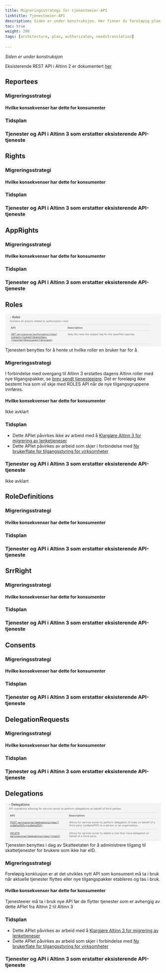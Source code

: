 ```yaml
---
title: Migreringsstrategi for tjenesteeier-API
linktitle: Tjenesteeier-API
description: Siden er under konstruksjon. Her finner du foreløpig plan for hva som skjer med autorisasjons API for tjenesteeiere i overgangen mellom Altinn 2 og Altinn 3. Planen vil bli endret underveis. 
toc: true
weight: 200
tags: [architecture, plan, authorizaton, needstranslation]

---
```


*Siden er under konstruksjon*

Eksisterende REST API i Altinn 2 er dokumentert [her](https://www.altinn.no/api/serviceowner/help)

## Reportees
### Migreringsstrategi
#### Hvilke konsekvenser har dette for konsumenter
### Tidsplan
### Tjenester og API i Altinn 3 som erstatter eksisterende API-tjeneste

## Rights
### Migreringsstrategi
#### Hvilke konsekvenser har dette for konsumenter
### Tidsplan
### Tjenester og API i Altinn 3 som erstatter eksisterende API-tjeneste

## AppRights
### Migreringsstrategi
#### Hvilke konsekvenser har dette for konsumenter
### Tidsplan
### Tjenester og API i Altinn 3 som erstatter eksisterende API-tjeneste

## Roles
![ROLES REST-api for tjenesteeiere](roles.png "Roles-tjenesten")
Tjenesten benyttes for å hente ut hvilke roller en bruker har for å 
### Migreringsstrategi
I forbindelse med overgang til Altinn 3 erstattes dagens Altinn roller med nye tilgangspakker, se [brev sendt tjenesteeiere](/authorization/migration/informasjon-sent/letter-accessgroupes/).
Det er foreløpig ikke bestemt hva som vil skje med ROLES API når de nye tilgangsgruppene innføres. 
#### Hvilke konsekvenser har dette for konsumenter
Ikke avklart
### Tidsplan
- Dette APIet påvirkes ikke av arbeid med å [Klargjøre Altinn 3 for migrering av lenketjeneser](https://github.com/Altinn/altinn-roadmap/issues/63)
- Dette APIet påvirkes av arbeid som skjer i forbindelse med [Ny brukerflate for tilgangsstyring for virksomheter](https://github.com/Altinn/altinn-access-management/issues/341)
### Tjenester og API i Altinn 3 som erstatter eksisterende API-tjeneste
Ikke avklart

## RoleDefinitions
### Migreringsstrategi
#### Hvilke konsekvenser har dette for konsumenter
### Tidsplan
### Tjenester og API i Altinn 3 som erstatter eksisterende API-tjeneste

## SrrRight
### Migreringsstrategi
#### Hvilke konsekvenser har dette for konsumenter
### Tidsplan
### Tjenester og API i Altinn 3 som erstatter eksisterende API-tjeneste

## Consents
### Migreringsstrategi
#### Hvilke konsekvenser har dette for konsumenter
### Tidsplan
### Tjenester og API i Altinn 3 som erstatter eksisterende API-tjeneste

## DelegationRequests
### Migreringsstrategi
#### Hvilke konsekvenser har dette for konsumenter
### Tidsplan
### Tjenester og API i Altinn 3 som erstatter eksisterende API-tjeneste

## Delegations
![DELEGATIONS REST-api for tjenesteeiere](delgations_te.png "Delegations-tjenesten")
Tjenesten benyttes i dag av Skatteetaten for å administrere tilgang til skattetjenester for brukere som ikke har eID. 
### Migreringsstrategi
Foreløpig konklusjon er at det utvikles nytt API som konsument må ta i bruk når aktuelle tjenester flyttes eller nye tilgangspakker etableres og tas i bruk. 
#### Hvilke konsekvenser har dette for konsumenter
Tjenesteeier må ta i bruk nye API før de flytter tjenester som er avhengig av dette APIet fra Altinn 2 til Altinn 3

### Tidsplan
- Dette APIet påvirkes av arbeid med å [Klargjøre Altinn 3 for migrering av lenketjeneser](https://github.com/Altinn/altinn-roadmap/issues/63)
- Dette APIet påvirkes av arbeid som skjer i forbindelse med [Ny brukerflate for tilgangsstyring for virksomheter](https://github.com/Altinn/altinn-access-management/issues/341)
### Tjenester og API i Altinn 3 som erstatter eksisterende API-tjeneste


